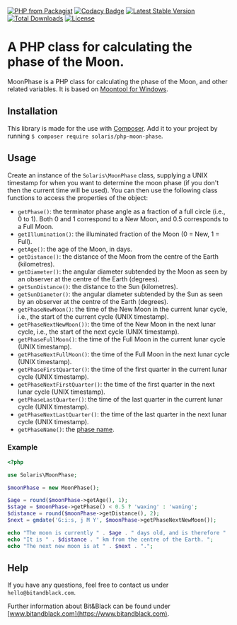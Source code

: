 [![PHP from Packagist](https://img.shields.io/packagist/php-v/solaris/php-moon-phase)](http://www.php.net)
[![Codacy Badge](https://app.codacy.com/project/badge/Grade/cd2e7203326345d582f5b5a5fd2ffc91)](https://www.codacy.com/gh/Moskito89/php-moon-phase/dashboard)
[![Latest Stable Version](https://poser.pugx.org/solaris/php-moon-phase/v/stable)](https://packagist.org/packages/solaris/php-moon-phase)
[![Total Downloads](https://poser.pugx.org/solaris/php-moon-phase/downloads)](https://packagist.org/packages/solaris/php-moon-phase)
[![License](https://poser.pugx.org/solaris/php-moon-phase/license)](https://packagist.org/packages/solaris/php-moon-phase)

# A PHP class for calculating the phase of the Moon.

MoonPhase is a PHP class for calculating the phase of the Moon, and other related variables. It is based on [Moontool for Windows](http://www.fourmilab.ch/moontoolw/).

## Installation

This library is made for the use with [Composer](https://packagist.org/packages/solaris/php-moon-phase). Add it to your project by running `$ composer require solaris/php-moon-phase`.

## Usage

Create an instance of the `Solaris\MoonPhase` class, supplying a UNIX timestamp for when you want to determine the moon phase (if you don't then the current time will be used). You can then use the following class functions to access the properties of the object:

-   `getPhase()`: the terminator phase angle as a fraction of a full circle (i.e., 0 to 1). Both 0 and 1 correspond to a New Moon, and 0.5 corresponds to a Full Moon.
-   `getIllumination()`: the illuminated fraction of the Moon (0 = New, 1 = Full).
-   `getAge()`: the age of the Moon, in days.
-   `getDistance()`: the distance of the Moon from the centre of the Earth (kilometres).
-   `getDiameter()`: the angular diameter subtended by the Moon as seen by an observer at the centre of the Earth (degrees).
-   `getSunDistance()`: the distance to the Sun (kilometres).
-   `getSunDiameter()`: the angular diameter subtended by the Sun as seen by an observer at the centre of the Earth (degrees).
-   `getPhaseNewMoon()`: the time of the New Moon in the current lunar cycle, i.e., the start of the current cycle (UNIX timestamp).
-   `getPhaseNextNewMoon())`: the time of the New Moon in the next lunar cycle, i.e., the start of the next cycle (UNIX timestamp).
-   `getPhaseFullMoon()`: the time of the Full Moon in the current lunar cycle (UNIX timestamp).
-   `getPhaseNextFullMoon()`: the time of the Full Moon in the next lunar cycle (UNIX timestamp).
-   `getPhaseFirstQuarter()`: the time of the first quarter in the current lunar cycle (UNIX timestamp).
-   `getPhaseNextFirstQuarter()`: the time of the first quarter in the next lunar cycle (UNIX timestamp).
-   `getPhaseLastQuarter()`: the time of the last quarter in the current lunar cycle (UNIX timestamp).
-   `getPhaseNextLastQuarter()`: the time of the last quarter in the next lunar cycle (UNIX timestamp).
-   `getPhaseName()`: the [phase name](http://aa.usno.navy.mil/faq/docs/moon_phases.php).

### Example

```php
<?php

use Solaris\MoonPhase;

$moonPhase = new MoonPhase();

$age = round($moonPhase->getAge(), 1);
$stage = $moonPhase->getPhase() < 0.5 ? 'waxing' : 'waning';
$distance = round($moonPhase->getDistance(), 2);
$next = gmdate('G:i:s, j M Y', $moonPhase->getPhaseNextNewMoon());

echo "The moon is currently " . $age . " days old, and is therefore " . $stage . ". ";
echo "It is " . $distance . " km from the centre of the Earth. ";
echo "The next new moon is at " . $next . ".";
```

## Help

If you have any questions, feel free to contact us under `hello@bitandblack.com`.

Further information about Bit&Black can be found under [www.bitandblack.com](https://www.bitandblack.com).